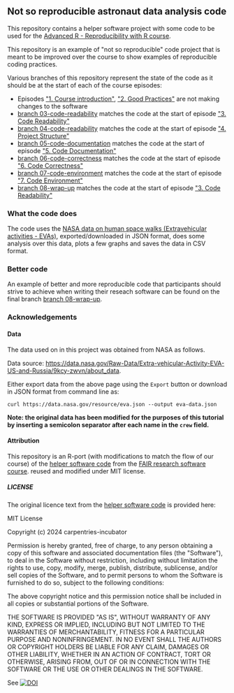 ## Not so reproducible astronaut data analysis code

This repository contains a helper software project with some code to be used 
for the [Advanced R - Reproducibility with R course](https://github.com/bham-carpentries/2025-03-10-r-advanced). 

This repository is an example of "not so reproducible" code project that is meant to be improved over the course to show examples of reproducible coding practices. 

Various branches of this repository represent the state of the code as it should be at the start of each of the course episodes:

- Episodes ["1. Course introduction"](https://github.com/bham-carpentries/2025-03-10-r-advanced/01-introduction.html), ["2. Good Practices"](https://github.com/bham-carpentries/2025-03-10-r-advanced/02-good-practices.html) are not making changes to the software
- [branch 03-code-readability](https://github.com/bham-carpentries/2025-03-10-r-advanced/03-code-readability.html) matches the code at the start of episode ["3. Code Readability"](https://github.com/bham-carpentries/2025-03-10-r-advanced/03-code-readability.html)
- [branch 04-code-readability](https://github.com/bham-carpentries/2025-03-10-r-advanced/03-code-readability.html) matches the code at the start of episode ["4. Project Structure"](https://github.com/bham-carpentries/2025-03-10-r-advanced/04-project-structure.html)
- [branch 05-code-documentation](https://github.com/bham-carpentries/2025-03-10-r-advanced/05-code-readability.html) matches the code at the start of episode ["5. Code Documentation"](https://github.com/bham-carpentries/2025-03-10-r-advanced/05-code-readability.html)
- [branch 06-code-correctness](https://github.com/bham-carpentries/2025-03-10-r-advanced/06-code-correctness.html) matches the code at the start of episode ["6. Code Correctness"](https://github.com/bham-carpentries/2025-03-10-r-advanced/06-code-correctness.html)
- [branch 07-code-environment](https://github.com/bham-carpentries/2025-03-10-r-advanced/07-code-environment.html) matches the code at the start of episode ["7. Code Environment"](https://github.com/bham-carpentries/2025-03-10-r-advanced/07-code-environment.html)
- [branch 08-wrap-up](https://github.com/bham-carpentries/2025-03-10-r-advanced/08-wrap-up.html) matches the code at the start of episode ["3. Code Readability"](https://github.com/bham-carpentries/2025-03-10-r-advanced/08-wrap-up.html)


### What the code does
The code uses the [NASA data on human space walks (Extravehicular activities - EVAs)](https://data.nasa.gov/Raw-Data/Extra-vehicular-Activity-EVA-US-and-Russia/9kcy-zwvn/data_preview), 
exported/downloaded in JSON format, does some analysis over this data, plots a few graphs and saves the data in CSV format. 

### Better code
An example of better and more reproducible code that participants should strive to achieve when writing their reseach software 
can be found on the final branch [branch 08-wrap-up](https://github.com/bham-carpentries/2025-03-10-r-advanced/08-wrap-up.html).

### Acknowledgements

#### Data

The data used on in this project was obtained from NASA as follows.

Data source: https://data.nasa.gov/Raw-Data/Extra-vehicular-Activity-EVA-US-and-Russia/9kcy-zwvn/about_data.

Either export data from the above page using the `Export` button or download in JSON format from command line as: 

`curl https://data.nasa.gov/resource/eva.json --output eva-data.json`

**Note: the original data has been modified for the purposes of this tutorial by inserting a semicolon separator after each name in the `crew` field.**

#### Attribution
This repository is an R-port (with modifications to match the flow of our course) of the [helper software code](https://github.com/carpentries-incubator/astronaut-data-analysis-not-so-fair/tree/main) 
from the [FAIR research software course](https://github.com/carpentries-incubator/fair-research-software). 
reused and modified under MIT license.  

##### LICENSE
The original licence text from the [helper software code](https://github.com/carpentries-incubator/astronaut-data-analysis-not-so-fair/tree/main) is
provided here:

MIT License

Copyright (c) 2024 carpentries-incubator

Permission is hereby granted, free of charge, to any person obtaining a copy
of this software and associated documentation files (the "Software"), to deal
in the Software without restriction, including without limitation the rights
to use, copy, modify, merge, publish, distribute, sublicense, and/or sell
copies of the Software, and to permit persons to whom the Software is
furnished to do so, subject to the following conditions:

The above copyright notice and this permission notice shall be included in all
copies or substantial portions of the Software.

THE SOFTWARE IS PROVIDED "AS IS", WITHOUT WARRANTY OF ANY KIND, EXPRESS OR
IMPLIED, INCLUDING BUT NOT LIMITED TO THE WARRANTIES OF MERCHANTABILITY,
FITNESS FOR A PARTICULAR PURPOSE AND NONINFRINGEMENT. IN NO EVENT SHALL THE
AUTHORS OR COPYRIGHT HOLDERS BE LIABLE FOR ANY CLAIM, DAMAGES OR OTHER
LIABILITY, WHETHER IN AN ACTION OF CONTRACT, TORT OR OTHERWISE, ARISING FROM,
OUT OF OR IN CONNECTION WITH THE SOFTWARE OR THE USE OR OTHER DEALINGS IN THE
SOFTWARE.

See
[![DOI](https://zenodo.org/badge/776011771.svg)](https://zenodo.org/doi/10.5281/zenodo.12699084)

